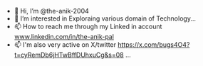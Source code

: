 - 👋 Hi, I’m @the-anik-2004
- 👀 I’m interested in Exploraing various domain of Technology...
- 📫 How to reach me through my Linked in account www.linkedin.com/in/the-anik-pal
- 📫 I'm also very active on X/twitter  https://x.com/bugs4O4?t=cyRemDb6jHTwBffDUhxuCg&s=08
...

<!---
the-anik-2004/the-anik-2004 is a ✨ special ✨ repository because its `README.md` (this file) appears on your GitHub profile.
You can click the Preview link to take a look at your changes.
--->
